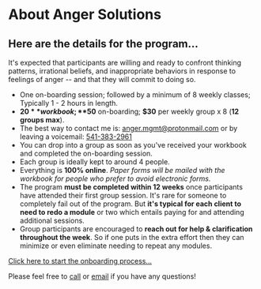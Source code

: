 About Anger Solutions
=====================

Here are the details for the program...
---------------------------------------

It's expected that participants are willing and ready to confront thinking patterns, irrational beliefs, and inappropriate behaviors in response to feelings of anger -- and that they will commit to doing so.


* One on-boarding session; followed by a minimum of 8 weekly classes; Typically 1 - 2 hours in length.
* **$20** workbook; **$50** on-boarding; **$30** per weekly group x 8 (**12 groups max**).
* The best way to contact me is: [anger.mgmt@protonmail.com](mailto:anger.mgmt@protonmail.com) or by leaving a voicemail: [541-383-2961](tel:5413832961)
* You can drop into a group as soon as you've received your workbook and completed the on-boarding session.
* Each group is ideally kept to around 4 people.
* Everything is **100% online**. _Paper forms will be mailed with the workbook for people who prefer to avoid electronic forms._
* The program **must be completed within 12 weeks** once participants have attended their first group session. It's rare for someone to completely fail out of the program. But **it's typical for each client to need to redo a module** or two which entails paying for and attending additional sessions.
* Group participants are encouraged to **reach out for help & clarification throughout the week**. So if one puts in the extra effort then they can minimize or even eliminate needing to repeat any modules.

[Click here to start the onboarding process...](https://angersolutions.github.io/onboard)

Please feel free to [call](tel:541-383-2961) or [email](mailto:anger.mgmt@protonmail.com) if you have any questions! 
